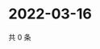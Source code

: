 # 2022-03-16

共 0 条

<!-- BEGIN WEIBO -->
<!-- 最后更新时间 Wed Mar 16 2022 11:16:06 GMT+0800 (China Standard Time) -->

<!-- END WEIBO -->
